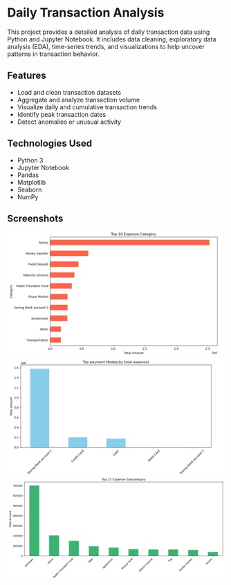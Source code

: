 # Daily Transaction Analysis

This project provides a detailed analysis of daily transaction data using Python and Jupyter Notebook. It includes data cleaning, exploratory data analysis (EDA), time-series trends, and visualizations to help uncover patterns in transaction behavior.

## Features

- Load and clean transaction datasets
- Aggregate and analyze transaction volume
- Visualize daily and cumulative transaction trends
- Identify peak transaction dates
- Detect anomalies or unusual activity

## Technologies Used

- Python 3
- Jupyter Notebook
- Pandas
- Matplotlib
- Seaborn
- NumPy

## Screenshots

![Daily Expense Over Time](images/datily_transaction_1.PNG)
![Top 10 Expense Category](images/daily_transaction_2.PNG)
![Top 15 Expense Subcategory](images/daily_transaction_3.PNG)